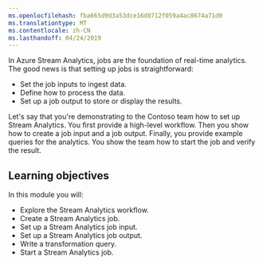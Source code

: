 ```yaml
---
ms.openlocfilehash: fba665d9d3a53dce16d8712f059a4ac8674a71d0
ms.translationtype: MT
ms.contentlocale: zh-CN
ms.lasthandoff: 04/24/2019
---
```

In Azure Stream Analytics, jobs are the foundation of real-time analytics. The good news is that setting up jobs is straightforward: 

- Set the job inputs to ingest data. 
- Define how to process the data.
- Set up a job output to store or display the results.

Let's say that you're demonstrating to the Contoso team how to set up Stream Analytics. You first provide a high-level workflow. Then you show how to create a job input and a job output. Finally, you provide example queries for the analytics. You show the team how to start the job and verify the result.

## <a name="learning-objectives"></a>Learning objectives

In this module you will:

- Explore the Stream Analytics workflow.
- Create a Stream Analytics job.
- Set up a Stream Analytics job input.
- Set up a Stream Analytics job output.
- Write a transformation query.
- Start a Stream Analytics job.